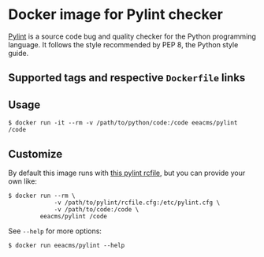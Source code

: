 # Docker image for Pylint checker

[Pylint](https://www.pylint.org/) is a source code bug and quality checker for the Python programming language. It follows the style recommended by PEP 8, the Python style guide. 

## Supported tags and respective `Dockerfile` links


## Usage

```console
$ docker run -it --rm -v /path/to/python/code:/code eeacms/pylint /code
```

## Customize

By default this image runs with [this pylint rcfile](https://github.com/eea/eea.docker.pylint/blob/master/pylint.cfg),
but you can provide your own like:

```console
$ docker run --rm \
             -v /path/to/pylint/rcfile.cfg:/etc/pylint.cfg \
             -v /path/to/code:/code \
         eeacms/pylint /code
```

See `--help` for more options:

```console
$ docker run eeacms/pylint --help
```
